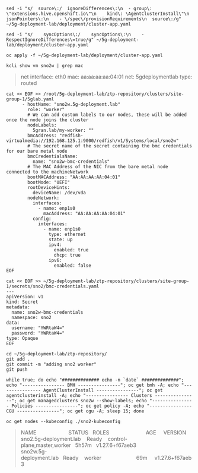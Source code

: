 ```
sed -i "s/  source\:/  ignoreDifferences\:\n  - group\: \"extensions.hive.openshift.io\"\n    kind\: \AgentClusterInstall\"\n    jsonPointers\:\n    - \/spec\/provisionRequirements\n  source\:/g" ~/5g-deployment-lab/deployment/cluster-app.yaml 
```
```
sed -i "s/    syncOptions\:/    syncOptions\:\n    - RespectIgnoreDifferences\=true/g" ~/5g-deployment-lab/deployment/cluster-app.yaml
```
```
oc apply -f ~/5g-deployment-lab/deployment/cluster-app.yaml
```

```
kcli show vm sno2w | grep mac
```
> net interface: eth0 mac: aa:aa:aa:aa:04:01 net: 5gdeploymentlab type: routed

```
cat << EOF >> /root/5g-deployment-lab/ztp-repository/clusters/site-group-1/5glab.yaml
      - hostName: "sno2w.5g-deployment.lab"
        role: "worker"
        # We can add custom labels to our nodes, these will be added once the node joins the cluster
        nodeLabels:
          5gran.lab/my-worker: ""
        bmcAddress: "redfish-virtualmedia://192.168.125.1:9000/redfish/v1/Systems/local/sno2w"
        # The secret name of the secret containing the bmc credentials for our bare metal node
        bmcCredentialsName:
          name: "sno2w-bmc-credentials"
        # The MAC Address of the NIC from the bare metal node connected to the machineNetwork
        bootMACAddress: "AA:AA:AA:AA:04:01"
        bootMode: "UEFI"
        rootDeviceHints:
          deviceName: /dev/vda
        nodeNetwork:
          interfaces:
            - name: enp1s0
              macAddress: "AA:AA:AA:AA:04:01"
          config:
            interfaces:
              - name: enp1s0
                type: ethernet
                state: up
                ipv4:
                  enabled: true
                  dhcp: true
                ipv6:
                  enabled: false
EOF
```

```
cat << EOF >> ~/5g-deployment-lab/ztp-repository/clusters/site-group-1/secrets/sno2/bmc-credentials.yaml
---
apiVersion: v1
kind: Secret
metadata:
  name: sno2w-bmc-credentials
  namespace: sno2
data:
  username: "YWRtaW4="
  password: "YWRtaW4="
type: Opaque
EOF
```

```
cd ~/5g-deployment-lab/ztp-repository/
git add .
git commit -m "adding sno2 worker"
git push
```

```
while true; do echo "############## echo -n `date` ##############"; echo "---------------- BMH ----------------"; oc get bmh -A; echo "---------------- AgentClusterInstall ----------------"; oc get agentclusterinstall -A; echo "---------------- Clusters ----------------"; oc get managedclusters sno2w --show-labels; echo "---------------- Policies ----------------"; oc get policy -A; echo "---------------- CGU ----------------"; oc get cgu -A; sleep 15; done
```

```
oc get nodes --kubeconfig ./sno2-kubeconfig 
```
> NAME&nbsp;&nbsp;&nbsp;&nbsp;&nbsp;&nbsp;&nbsp;&nbsp;&nbsp;&nbsp;&nbsp;&nbsp;&nbsp;&nbsp;&nbsp;&nbsp;&nbsp;&nbsp;&nbsp;&nbsp;&nbsp;&nbsp;STATUS&nbsp;&nbsp;&nbsp;ROLES&nbsp;&nbsp;&nbsp;&nbsp;&nbsp;&nbsp;&nbsp;&nbsp;&nbsp;&nbsp;&nbsp;&nbsp;&nbsp;&nbsp;&nbsp;&nbsp;&nbsp;&nbsp;&nbsp;&nbsp;&nbsp;&nbsp;&nbsp;&nbsp;&nbsp;AGE&nbsp;&nbsp;&nbsp;&nbsp;&nbsp;VERSION<br>
> sno2.5g-deployment.lab&nbsp;&nbsp;&nbsp;&nbsp;Ready&nbsp;&nbsp;&nbsp;&nbsp;control-plane,master,worker&nbsp;&nbsp;&nbsp;5h57m&nbsp;&nbsp;&nbsp;v1.27.6+f67aeb3<br>
> sno2w.5g-deployment.lab&nbsp;&nbsp;&nbsp;Ready&nbsp;&nbsp;&nbsp;&nbsp;worker&nbsp;&nbsp;&nbsp;&nbsp;&nbsp;&nbsp;&nbsp;&nbsp;&nbsp;&nbsp;&nbsp;&nbsp;&nbsp;&nbsp;&nbsp;&nbsp;&nbsp;&nbsp;&nbsp;&nbsp;&nbsp;&nbsp;&nbsp;&nbsp;69m&nbsp;&nbsp;&nbsp;&nbsp;&nbsp;v1.27.6+f67aeb3<br>

